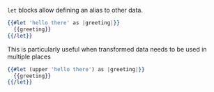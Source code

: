 `let` blocks allow defining an alias to other data.

```hbs
{{#let 'hello there' as |greeting|}}
  {{greeting}}
{{/let}}
```

This is particularly useful when transformed data needs to be used in multiple places

```hbs
{{#let (upper 'hello there') as |greeting|}}
  {{greeting}}
{{/let}}
```
